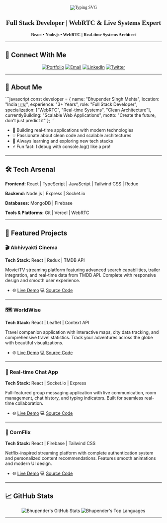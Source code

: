 <div align="center" style="font-family: 'Pixelify Sans', cursive;">

<img src="https://readme-typing-svg.demolab.com?font=Pixelify+Sans&size=40&duration=3000&pause=1000&color=667EEA&center=true&vCenter=true&width=650&lines=Hi,+I'm+Bhupender+Singh+Mehta;Full+Stack+Developer;WebRTC+Specialist;Building+Real-time+Systems" alt="Typing SVG" />

## Full Stack Developer | WebRTC & Live Systems Expert

**React • Node.js • WebRTC | Real-time Systems Architect**

</div>

---

## 🔗 Connect With Me

<div align="center">

[![Portfolio](https://img.shields.io/badge/Portfolio-Visit%20Site-667EEA?style=for-the-badge&logo=netlify&logoColor=white)](https://bhupender-singh.netlify.app)
[![Email](https://img.shields.io/badge/Email-Contact%20Me-EA4335?style=for-the-badge&logo=gmail&logoColor=white)](mailto:b.mehtaa2021@gmail.com)
[![LinkedIn](https://img.shields.io/badge/LinkedIn-Connect-0A66C2?style=for-the-badge&logo=linkedin&logoColor=white)](https://www.linkedin.com/in/bhupender-mehta-661331226)
[![Twitter](https://img.shields.io/badge/Twitter-Follow-1DA1F2?style=for-the-badge&logo=twitter&logoColor=white)](https://x.com/Bhupender_Codes)

</div>

---

## 🎯 About Me

\`\`\`javascript
const developer = {
  name: "Bhupender Singh Mehta",
  location: "India 🇮🇳",
  experience: "3+ Years",
  role: "Full Stack Developer",
  specialization: ["WebRTC", "Real-time Systems", "Clean Architecture"],
  currentlyBuilding: "Scalable Web Applications",
  motto: "Create the future, don't just predict it"
};
\`\`\`

- 🔭 Building real-time applications with modern technologies
- 💡 Passionate about clean code and scalable architectures
- 🌱 Always learning and exploring new tech stacks
- ⚡ Fun fact: I debug with console.log() like a pro!

---

## 🛠️ Tech Arsenal

**Frontend:** React | TypeScript | JavaScript | Tailwind CSS | Redux

**Backend:** Node.js | Express | Socket.io

**Databases:** MongoDB | Firebase

**Tools & Platforms:** Git | Vercel | WebRTC

---

## 🎨 Featured Projects

### 🎬 Abhivyakti Cinema
**Tech Stack:** React | Redux | TMDB API

Movie/TV streaming platform featuring advanced search capabilities, trailer integration, and real-time data from TMDB API. Complete with responsive design and smooth user experience.

- 🌐 [Live Demo](https://abhivyakti-cinema.vercel.app)   💻 [Source Code](https://github.com/bhupender2/Abhivyakti-Cinema)

---

### 🗺️ WorldWise
**Tech Stack:** React | Leaflet | Context API

Travel companion application with interactive maps, city data tracking, and comprehensive travel statistics. Track your adventures across the globe with beautiful visualizations.

- 🌐 [Live Demo](https://world-wise-teal-seven.vercel.app) 💻 [Source Code](https://github.com/bhupender2/WorldWise)
  

---

### 💬 Real-time Chat App
**Tech Stack:** React | Socket.io | Express

Full-featured group messaging application with live communication, room management, chat history, and typing indicators. Built for seamless real-time collaboration.

- 🌐 [Live Demo](https://chat-app-five-teal.vercel.app)  💻 [Source Code](https://github.com/bhupender2/chat-app)

---

### 🎥 CornFlix
**Tech Stack:** React | Firebase | Tailwind CSS

Netflix-inspired streaming platform with complete authentication system and personalized content recommendations. Features smooth animations and modern UI design.

- 🌐 [Live Demo](https://corn-flix.vercel.app)  💻 [Source Code](https://github.com/bhupender2/CornFlix)

---
## 📈 GitHub Stats

<div align="center">

<img src="https://github-readme-stats.vercel.app/api?username=bhupender2&show_icons=true&theme=radical&hide_border=true&include_all_commits=true&bg_color=1a1b27&title_color=667EEA&text_color=c9d1d9&count_private=true" alt="Bhupender's GitHub Stats" />

<img src="https://github-readme-stats.vercel.app/api/top-langs/?username=bhupender2&layout=compact&theme=radical&hide_border=true&bg_color=1a1b27&title_color=667EEA&text_color=c9d1d9&langs_count=8" alt="Bhupender's Top Languages" />

</div>

---
